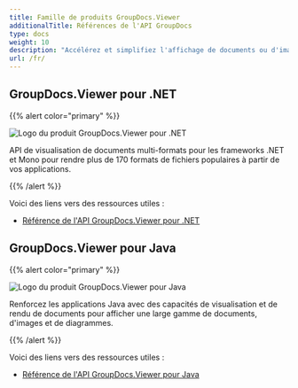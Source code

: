 ```yaml
---
title: Famille de produits GroupDocs.Viewer
additionalTitle: Références de l'API GroupDocs
type: docs
weight: 10
description: "Accélérez et simplifiez l'affichage de documents ou d'images dans n'importe quelle application multiplateforme avec nos API natives GroupDocs.Viewer pour .NET et Java"
url: /fr/
---
```


## GroupDocs.Viewer pour .NET

{{% alert color="primary" %}} 

![Logo du produit GroupDocs.Viewer pour .NET](../gdocs_net.png)

API de visualisation de documents multi-formats pour les frameworks .NET et Mono pour rendre plus de 170 formats de fichiers populaires à partir de vos applications.

{{% /alert %}} 

Voici des liens vers des ressources utiles :

- [Référence de l'API GroupDocs.Viewer pour .NET](/viewer/fr/net/)


## GroupDocs.Viewer pour Java

{{% alert color="primary" %}}

![Logo du produit GroupDocs.Viewer pour Java](../gdocs_java.png)

Renforcez les applications Java avec des capacités de visualisation et de rendu de documents pour afficher une large gamme de documents, d'images et de diagrammes.

{{% /alert %}}

Voici des liens vers des ressources utiles :

- [Référence de l'API GroupDocs.Viewer pour Java](/viewer/java/)
